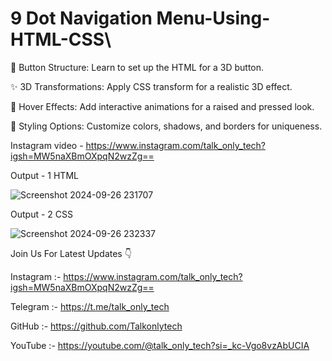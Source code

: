 # 9 Dot Navigation Menu-Using-HTML-CSS\

🔧 Button Structure: Learn to set up the HTML for a 3D button.

✨ 3D Transformations: Apply CSS transform for a realistic 3D effect.

🎨 Hover Effects: Add interactive animations for a raised and pressed look.

🌈 Styling Options: Customize colors, shadows, and borders for uniqueness.

Instagram video - 
https://www.instagram.com/talk_only_tech?igsh=MW5naXBmOXpqN2wzZg==

Output - 1 HTML

![Screenshot 2024-09-26 231707](https://github.com/user-attachments/assets/374645d0-dab2-403c-8713-e8b5870644dc)



Output - 2 CSS

![Screenshot 2024-09-26 232337](https://github.com/user-attachments/assets/ae145b97-4453-4368-ba87-ec4a325843bd)




Join Us For Latest Updates 👇

Instagram :- https://www.instagram.com/talk_only_tech?igsh=MW5naXBmOXpqN2wzZg==

Telegram :- https://t.me/talk_only_tech

GitHub :- https://github.com/Talkonlytech

YouTube :- https://youtube.com/@talk_only_tech?si=_kc-Vgo8vzAbUCIA
